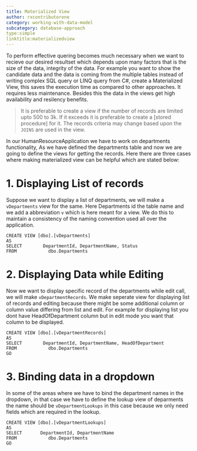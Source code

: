 ```yaml
---
title: Materialized View
author: rxcontributorone
category: working-with-data-model
subcategory: database-approach
type:simple
linktitle:materializedview
---
```


To perform effective quering becomes much necessary when we want to recieve our desired resultset which depends upon many factors that is the size of the data, integrity of the data. For example you want to show the candidate data and the data is coming from the multiple tables instead of writing complex SQL query or LINQ query from C#, create a Materialized View, this saves the execution time as compared to other approaches. It requires less maintenance. Besides this the data in the views get high availability and resilency benefits.

> It is preferable to create a view if the number of records are limited upto 500 to 3k. If it exceeds it is preferable to create a [stored procedure] for it. The records criteria may change based upon the `JOINS` are used in the view.

In our HumanResourceApplication we have to work on departments functionality, As we have defined the departments table and now we are going to define the views for getting the records. Here there are three cases where making materialized view can be helpful which are stated below:

# 1. Displaying List of records
Suppose we want to display a list of departments, we will make a `vDepartments` view for the same. Here Departments id the table name and we add a abbreviation `v` which is here meant for a view. We do this to maintain a consistency of the naming convention used all over the application. 

````
CREATE VIEW [dbo].[vDepartments]
AS
SELECT        DepartmentId, DepartmentName, Status
FROM            dbo.Departments
````

# 2. Displaying Data while Editing
Now we want to display specific record of the departments while edit call, we will make `vDepartmentRecords`. We make seperate view for displaying list of records and editing because there might be some additional column or column value differing from list and edit. For example for displaying list you dont have HeadOfDepartment column but in edit mode you want that column to be displayed. 

````
CREATE VIEW [dbo].[vDepartmentRecords]
AS
SELECT        DepartmentId, DepartmentName, HeadOfDepartment
FROM            dbo.Departments
GO
````

# 3. Binding data in a dropdown 
In some of the areas where we have to bind the department names in the dropdown, in that case we have to define the lookup view of deparments the name should be `vDepartmentLookups` in this case because we only need fields which are required in the lookup.

````
CREATE VIEW [dbo].[vDepartmentLookups]
AS
SELECT       DepartmentId, DepartmentName
FROM            dbo.Departments
GO
````
